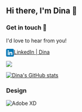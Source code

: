 ## Hi there, I'm Dina 👋
### Get in touch 🤝
I'd love to hear from you!


<a href="https://www.linkedin.com/in/dina-kvivesen-7ab5141b4/"><img align="left" src="https://raw.githubusercontent.com/dina-kvivesen/dina-kvivesen/main/images/linkedin.png" alt="Dina | LinkedIn" width="21px"/></a>[LinkedIn | Dina](https://www.linkedin.com/in/dina-kvivesen-7ab5141b4/)

<img align="center" src="https://github-readme-stats.vercel.app/api/top-langs/?username=dina-kvivesen&layout=compact&theme=omni" />

[![Dina's GitHub stats](https://github-readme-stats.vercel.app/api?username=dina-kvivesen&theme=omni)](https://github.com/dina-kvivesen/github-readme-stats)

### Design
![Adobe XD](https://img.shields.io/badge/Adobe%20XD-470137?style=for-the-badge&logo=Adobe%20XD&logoColor=#FF61F6)


<!--
**dina-kvivesen/dina-kvivesen** is a ✨ _special_ ✨ repository because its `README.md` (this file) appears on your GitHub profile.

Here are some ideas to get you started:

- 🔭 I’m currently working on ...
- 🌱 I’m currently learning ...
- 👯 I’m looking to collaborate on ...
- 🤔 I’m looking for help with ...
- 💬 Ask me about ...
- 📫 How to reach me: ...
- 😄 Pronouns: ...
- ⚡ Fun fact: ...
-->
